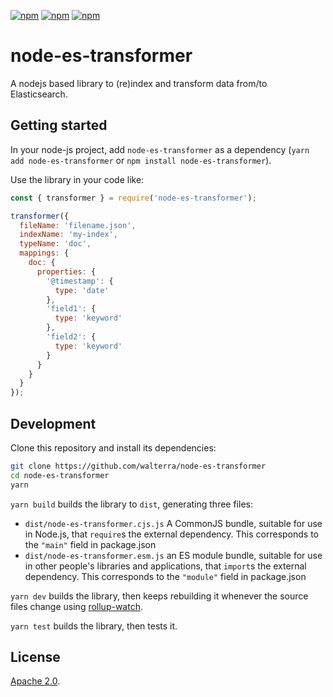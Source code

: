 [![npm](https://img.shields.io/npm/v/node-es-transformer.svg?maxAge=2592000)](https://www.npmjs.com/package/node-es-transformer)
[![npm](https://img.shields.io/npm/l/node-es-transformer.svg?maxAge=2592000)](https://www.npmjs.com/package/node-es-transformer)
[![npm](https://img.shields.io/npm/dt/node-es-transformer.svg?maxAge=2592000)](https://www.npmjs.com/package/node-es-transformer)

# node-es-transformer

A nodejs based library to (re)index and transform data from/to Elasticsearch.

## Getting started

In your node-js project, add `node-es-transformer` as a dependency (`yarn add node-es-transformer` or `npm install node-es-transformer`).

Use the library in your code like:

```javascript
const { transformer } = require('node-es-transformer');

transformer({
  fileName: 'filename.json',
  indexName: 'my-index',
  typeName: 'doc',
  mappings: {
    doc: {
      properties: {
        '@timestamp': {
          type: 'date'
        },
        'field1': {
          type: 'keyword'
        },
        'field2': {
          type: 'keyword'
        }
      }
    }
  }
});
```

## Development

Clone this repository and install its dependencies:

```bash
git clone https://github.com/walterra/node-es-transformer
cd node-es-transformer
yarn
```

`yarn build` builds the library to `dist`, generating three files:

* `dist/node-es-transformer.cjs.js`
    A CommonJS bundle, suitable for use in Node.js, that `require`s the external dependency. This corresponds to the `"main"` field in package.json
* `dist/node-es-transformer.esm.js`
    an ES module bundle, suitable for use in other people's libraries and applications, that `import`s the external dependency. This corresponds to the `"module"` field in package.json

`yarn dev` builds the library, then keeps rebuilding it whenever the source files change using [rollup-watch](https://github.com/rollup/rollup-watch).

`yarn test` builds the library, then tests it.

## License

[Apache 2.0](LICENSE).
